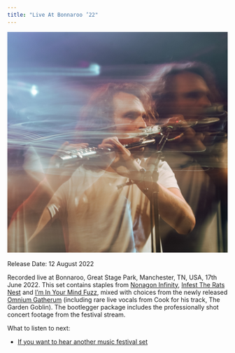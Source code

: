 ```yaml
---
title: "Live At Bonnaroo ’22"
---
```


![album cover for Live At Bonnaroo 2022](./cover.jpg)

Release Date: 12 August 2022

Recorded live at Bonnaroo, Great Stage Park, Manchester, TN, USA, 17th June 2022. This set contains staples from [Nonagon Infinity](../nonagon-infinity), [Infest The Rats Nest](../infest-the-rats-nest) and [I’m In Your Mind Fuzz](../im-in-your-mind-fuzz), mixed with choices from the newly released [Omnium Gatherum](../omnium-gatherium) (including rare live vocals from Cook for his track, The Garden Goblin). The bootlegger package includes the professionally shot concert footage from the festival stream.

What to listen to next:

*   [If you want to hear another music festival set](../live-at-levitation-2014)
